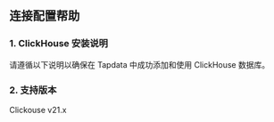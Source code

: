 ## **连接配置帮助**

### **1. ClickHouse 安装说明**

请遵循以下说明以确保在 Tapdata 中成功添加和使用 ClickHouse 数据库。

### **2. 支持版本**
Clickouse v21.x
